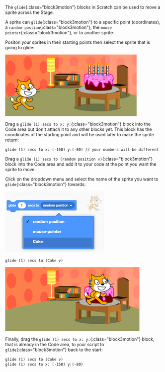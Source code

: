 The `glide`{:class="block3motion"} blocks in Scratch can be used to move a sprite across the Stage.

A sprite can `glide`{:class="block3motion"} to a specific point (coordinates), a `random postion`{:class="block3motion"}, the `mouse pointer`{:class="block3motion"}, or to another sprite.

Positon your sprites in their starting points then select the sprite that is going to glide:

![The Stage with both cat and cake sprites in their starting position.](images/example-start.png)

Drag a `glide (1) secs to x: y:`{:class="block3motion"} block into the Code area but don't attach it to any other blocks yet. This block has the coordinates of the starting point and will be used later to make the sprite return:

```blocks3
glide (1) secs to x: (-150) y:(-80) // your numbers will be different
```

Drag a `glide (1) secs to (random position v)`{:class="block3motion"} block into the Code area and add it to your code at the point you want the sprite to move.

Click on the dropdown menu and select the name of the sprite you want to `glide`{:class="block3motion"} towards:

![The drop down menu for the glide block showing other sprites in the list.](images/glide-menu.png)

```blocks3
glide (1) secs to (Cake v)
```

![The Stage showing the cat sprite has glided to the cake sprite.](images/example-end.png)

Finally, drag the `glide (1) secs to x: y:`{:class="block3motion"} block, that is already in the Code area, to your script to `glide`{:class="block3motion"} back to the start:

```blocks3
glide (1) secs to (Cake v)
glide (1) secs to x: (-150) y:(-80)
```
